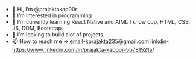 - 👋 Hi, I’m @prajaktakap00r
- 👀 I’m interested in programming
- 🌱 I’m currently learning React Native and AIML
I know cpp, HTML, CSS, JS, DOM, Bootstrap.
- 💞️ I’m looking to build alot of projects.
- 📫 How to reach me -> email-kprajakta235@gmail.com
linkdin-https://www.linkedin.com/in/prajakta-kapoor-5b781521a/


<!---
prajaktakap00r/prajaktakap00r is a ✨ special ✨ repository because its `README.md` (this file) appears on your GitHub profile.
You can click the Preview link to take a look at your changes.
--->
